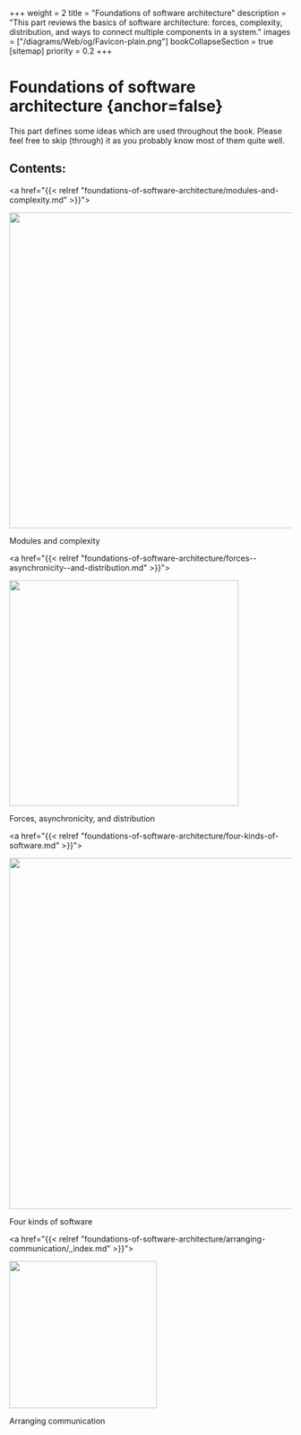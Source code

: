 +++
weight = 2
title = "Foundations of software architecture"
description = "This part reviews the basics of software architecture: forces, complexity, distribution, and ways to connect multiple components in a system."
images = ["/diagrams/Web/og/Favicon-plain.png"]
bookCollapseSection = true
[sitemap]
  priority = 0.2
+++

# Foundations of software architecture {anchor=false}

This part defines some ideas which are used throughout the book\. Please feel free to skip \(through\) it as you probably know most of them quite well\.

## Contents:

<nav class="grid3">

<a href="{{< relref "foundations-of-software-architecture/modules-and-complexity.md" >}}">

<picture>

<source srcset="/diagrams/Web/Complexity.svg" media="(prefers-color-scheme: light)"/>

<source srcset="/diagrams/Web/Complexity.dark.svg" media="(prefers-color-scheme: dark)"/>

<img src="/diagrams/Web/Complexity.png" alt="" loading="lazy" width="543" height="564"/>

</picture>

Modules and complexity

</a>

<a href="{{< relref "foundations-of-software-architecture/forces--asynchronicity--and-distribution.md" >}}">

<picture>

<source srcset="/diagrams/Web/Forces.svg" media="(prefers-color-scheme: light)"/>

<source srcset="/diagrams/Web/Forces.dark.svg" media="(prefers-color-scheme: dark)"/>

<img src="/diagrams/Web/Forces.png" alt="" loading="lazy" width="409" height="403"/>

</picture>

Forces, asynchronicity, and distribution

</a>

<a href="{{< relref "foundations-of-software-architecture/four-kinds-of-software.md" >}}">

<picture>

<source srcset="/diagrams/Web/4Kinds.svg" media="(prefers-color-scheme: light)"/>

<source srcset="/diagrams/Web/4Kinds.dark.svg" media="(prefers-color-scheme: dark)"/>

<img src="/diagrams/Web/4Kinds.png" alt="" loading="lazy" width="622" height="627"/>

</picture>

Four kinds of software

</a>

<a href="{{< relref "foundations-of-software-architecture/arranging-communication/_index.md" >}}">

<picture>

<source srcset="/diagrams/Web/Communication.svg" media="(prefers-color-scheme: light)"/>

<source srcset="/diagrams/Web/Communication.dark.svg" media="(prefers-color-scheme: dark)"/>

<img src="/diagrams/Web/Communication.png" alt="" loading="lazy" width="263" height="263"/>

</picture>

Arranging communication

</a>

</nav>